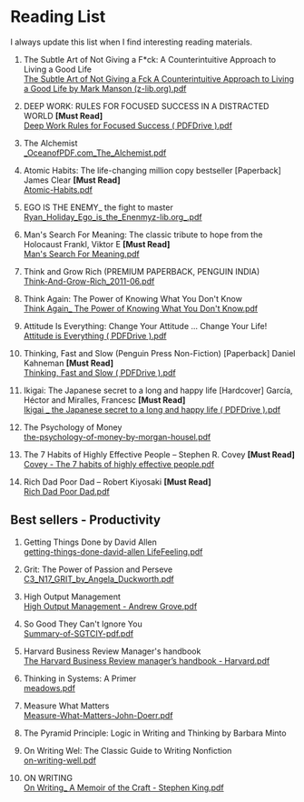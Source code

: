 # Reading List
I always update this list when I find interesting reading materials.

1. The Subtle Art of Not Giving a F*ck: A Counterintuitive Approach to Living a Good Life <br>
[The Subtle Art of Not Giving a Fck A Counterintuitive Approach to Living a Good Life by Mark Manson (z-lib.org).pdf](https://github.com/mattoorahul/Reading-List/files/10921806/The.Subtle.Art.of.Not.Giving.a.Fck.A.Counterintuitive.Approach.to.Living.a.Good.Life.by.Mark.Manson.z-lib.org.pdf)

2. DEEP WORK: RULES FOR FOCUSED SUCCESS IN A DISTRACTED WORLD    **[Must Read]**<br>
[Deep Work Rules for Focused Success ( PDFDrive ).pdf](https://github.com/mattoorahul/Reading-List/files/10921883/Deep.Work.Rules.for.Focused.Success.PDFDrive.pdf)

3. The Alchemist <br>
[_OceanofPDF.com_The_Alchemist.pdf](https://github.com/mattoorahul/Reading-List/files/10921933/_OceanofPDF.com_The_Alchemist.pdf)

4. Atomic Habits: The life-changing million copy bestseller [Paperback] James Clear    **[Must Read]**<br>
[Atomic-Habits.pdf](https://github.com/mattoorahul/Reading-List/files/10921970/Atomic-Habits.pdf)

5. EGO IS THE ENEMY_ the fight to master <br>
[Ryan_Holiday_Ego_is_the_Enenmyz-lib.org_.pdf](https://github.com/mattoorahul/Reading-List/files/10921982/Ryan_Holiday_Ego_is_the_Enenmyz-lib.org_.pdf)
 
6. Man's Search For Meaning: The classic tribute to hope from the Holocaust Frankl, Viktor E   **[Must Read]**<br>
[Man's Search For Meaning.pdf](https://github.com/mattoorahul/Reading-List/files/10922065/Man.s.Search.For.Meaning.pdf)

7. Think and Grow Rich (PREMIUM PAPERBACK, PENGUIN INDIA) <br>
[Think-And-Grow-Rich_2011-06.pdf](https://github.com/mattoorahul/Reading-List/files/10922080/Think-And-Grow-Rich_2011-06.pdf)

8. Think Again: The Power of Knowing What You Don't Know <br>
[Think Again_ The Power of Knowing What You Don't Know.pdf](https://github.com/mattoorahul/Reading-List/files/10949005/Think.Again_.The.Power.of.Knowing.What.You.Don.t.Know.pdf)

9. Attitude Is Everything: Change Your Attitude ... Change Your Life! <br>
[Attitude is Everything  ( PDFDrive ).pdf](https://github.com/mattoorahul/Reading-List/files/10949008/Attitude.is.Everything.PDFDrive.pdf)

10. Thinking, Fast and Slow (Penguin Press Non-Fiction) [Paperback] Daniel Kahneman    **[Must Read]**<br>
[Thinking, Fast and Slow ( PDFDrive ).pdf](https://github.com/mattoorahul/Reading-List/files/10949015/Thinking.Fast.and.Slow.PDFDrive.pdf)

11. Ikigai: The Japanese secret to a long and happy life [Hardcover] García, Héctor and Miralles, Francesc    **[Must Read]**<br>
[Ikigai _ the Japanese secret to a long and happy life ( PDFDrive ).pdf](https://github.com/mattoorahul/Reading-List/files/10922329/Ikigai._.the.Japanese.secret.to.a.long.and.happy.life.PDFDrive.pdf)

12. The Psychology of Money <br>
[the-psychology-of-money-by-morgan-housel.pdf](https://github.com/mattoorahul/Reading-List/files/10922357/the-psychology-of-money-by-morgan-housel.pdf)

13. The 7 Habits of Highly Effective People – Stephen R. Covey    **[Must Read]**<br>
[Covey - The 7 habits of highly effective people.pdf](https://github.com/user-attachments/files/19722747/Covey.-.The.7.habits.of.highly.effective.people.pdf)

14. Rich Dad Poor Dad – Robert Kiyosaki    **[Must Read]**<br>
[Rich Dad Poor Dad.pdf](https://github.com/user-attachments/files/19722749/Rich.Dad.Poor.Dad.pdf)


## Best sellers - Productivity

1. Getting Things Done by David Allen <br>
   [getting-things-done-david-allen LifeFeeling.pdf](https://github.com/user-attachments/files/19939275/getting-things-done-david-allen.LifeFeeling.pdf)

2. Grit: The Power of Passion and Perseve <br>
   [C3_N17_GRIT_by_Angela_Duckworth.pdf](https://github.com/user-attachments/files/19939270/C3_N17_GRIT_by_Angela_Duckworth.pdf)

3. High Output Management <br>
   [High Output Management - Andrew Grove.pdf](https://github.com/user-attachments/files/19940356/High.Output.Management.-.Andrew.Grove.pdf)

4. So Good They Can't Ignore You <br>
   [Summary-of-SGTCIY-pdf.pdf](https://github.com/user-attachments/files/19940365/Summary-of-SGTCIY-pdf.pdf)

5. Harvard Business Review Manager's handbook<br>
   [The Harvard Business Review manager’s handbook - Harvard.pdf](https://github.com/user-attachments/files/19940408/The.Harvard.Business.Review.manager.s.handbook.-.Harvard.pdf)

6. Thinking in Systems: A Primer <br>
   [meadows.pdf](https://github.com/user-attachments/files/19952158/meadows.pdf)

7. Measure What Matters <br>
   [Measure-What-Matters-John-Doerr.pdf](https://github.com/user-attachments/files/19952163/Measure-What-Matters-John-Doerr.pdf)

8. The Pyramid Principle: Logic in Writing and Thinking by Barbara Minto <br>

9. On Writing Wel: The Classic Guide to Writing Nonfiction <br>
   [on-writing-well.pdf](https://github.com/user-attachments/files/19952221/on-writing-well.pdf)

10. ON WRITING <br>
   [On Writing_ A Memoir of the Craft - Stephen King.pdf](https://github.com/user-attachments/files/19952234/On.Writing_.A.Memoir.of.the.Craft.-.Stephen.King.pdf)




   




